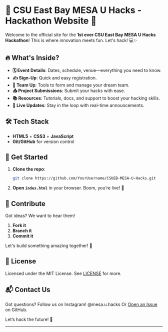 # 🎉 CSU East Bay MESA U Hacks - Hackathon Website 🚀

Welcome to the official site for the **1st ever CSU East Bay MESA U Hacks Hackathon**! This is where innovation meets fun. Let's hack! 💻✨

## 🔥 What's Inside?

- **🗓️ Event Details**: Dates, schedule, venue—everything you need to know.
- **✍️ Sign-Up**: Quick and easy registration.
- **👥 Team Up**: Tools to form and manage your dream team.
- **📤 Project Submissions**: Submit your hacks with ease.
- **📚 Resources**: Tutorials, docs, and support to boost your hacking skills.
- **📣 Live Updates**: Stay in the loop with real-time announcements.

## 🛠️ Tech Stack

- **HTML5** + **CSS3** + **JavaScript**
- **Git/GitHub** for version control

## 🚀 Get Started

1. **Clone the repo**:

   ```bash
   git clone https://github.com/YourUsername/CSUEB-MESA-U-Hacks.git
   ```

2. **Open `index.html`** in your browser. Boom, you’re live! 🎉

## 🤝 Contribute

Got ideas? We want to hear them! 

1. **Fork it**
2. **Branch it**
3. **Commit it**

Let's build something amazing together! 💪

## 📜 License

Licensed under the MIT License. See [LICENSE](LICENSE) for more.

## 📬 Contact Us

Got questions? Follow us on Instagram! 
@mesa.u.hacks
Or [Open an Issue](https://github.com/YourUsername/CSUEB-MESA-U-Hacks/issues) on GitHub.

Let’s hack the future! 🚀

---
